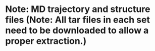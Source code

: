 # Note: MD trajectory and structure files (Note: All tar files in each set need to be downloaded to allow a proper extraction.)

